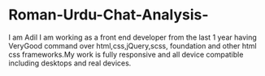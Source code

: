 # Roman-Urdu-Chat-Analysis-
I am Adil  I am working as a front end developer from the last 1 year having VeryGood command over html,css,jQuery,scss,   foundation and other html css frameworks.My work is fully responsive and all device compatible including desktops and real devices. 
